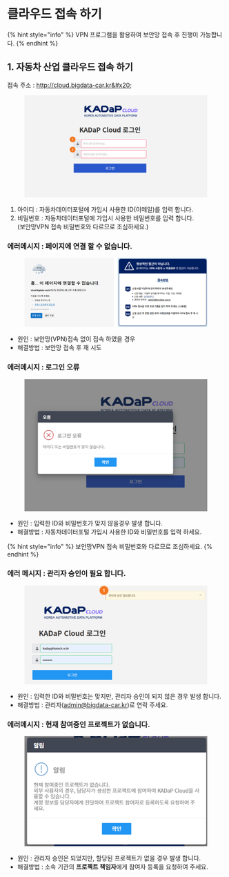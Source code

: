 # 클라우드 접속 하기

{% hint style="info" %}
VPN 프로그램을   활용하여 보안망 접속 후 진행이 가능합니다.  &#x20;
{% endhint %}

## 1. 자동차 산업 클라우드 접속 하기&#x20;

접속 주소 : http://cloud.bigdata-car.kr&#x20;

<figure><img src="../.gitbook/assets/image (19).png" alt=""><figcaption></figcaption></figure>

1. 아이디 :  자동차데이터포털에 가입시 사용한 ID(이메일)를 입력 합니다.&#x20;
2. 비밀번호 : 자동차데이터포털에 가입시 사용한 비밀번호를 입력 합니다. \
   (보안망VPN 접속 비밀번호와 다르므로 조심하세요.)

### 에러메시지 : 페이지에 연결 할 수 없습니다.&#x20;

<figure><img src="../.gitbook/assets/image (4) (1) (1).png" alt=""><figcaption></figcaption></figure>

* 원인 :  보안망(VPN)접속 없이 접속 하였을 경우&#x20;
* 해결방법 : 보안망 접속 후 재 시도

### 에러메시지 : 로그인 오류&#x20;

<figure><img src="../.gitbook/assets/image (21).png" alt=""><figcaption></figcaption></figure>

* 원인 : 입력한 ID와 비밀번호가 맞지 않을경우 발생 합니다.&#x20;
* 해결방법 : 자동차데이터포털 가입시 사용한 ID와 비밀번호를 입력 하세요.&#x20;

{% hint style="info" %}
보안망VPN 접속 비밀번호와 다르므로 조심하세요.
{% endhint %}

### 에러 메시지 :  관리자 승인이 필요 합니다.&#x20;

<figure><img src="../.gitbook/assets/image (22).png" alt=""><figcaption></figcaption></figure>

* 원인 : 입력한 ID와 비밀번호는 맞지만, 관리자 승인이 되지 않은 경우 발생 합니다.&#x20;
* 해결방법 : 관리자(admin@bigdata-car.kr)로 연락 주세요.&#x20;

### 에러메시지 : 현재 참여중인 프로젝트가 없습니다.&#x20;

<figure><img src="../.gitbook/assets/image (23).png" alt=""><figcaption></figcaption></figure>

* 원인 : 관리자 승인은 되었지만, 할당된 프로젝트가 없을 경우 발생 합니다.&#x20;
* 해결방법 : 소속 기관의 **프로젝트 책임자**에게 참여자 등록을 요청하여 주세요.
